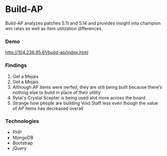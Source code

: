 # Build-AP

Build-AP analyzes patches 5.11 and 5.14 and provides insight into champion win rates as well as item utilization differences.

### Demo
http://104.236.95.61/build-ap/index.html

### Findings
1. Get a Mejais
2. Get a Mejais
3. Although AP items were nerfed, they are still being built because there's nothing else to build in place of their utility
4. Rylai's Crystal Scepter is being used alot more across the board
5. Strange how people are building Void Staff less even though the value of AP items has decreased overall

### Technologies
* PHP
* MongoDB
* Bootstrap
* jQuery